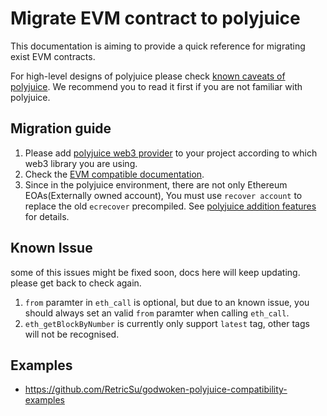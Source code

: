 # Migrate EVM contract to polyjuice

This documentation is aiming to provide a quick reference for migrating exist EVM contracts.

For high-level designs of polyjuice please check [known caveats of polyjuice](https://github.com/nervosnetwork/godwoken/blob/master/docs/known_caveats_of_polyjuice.md). We recommend you to read it first if you are not familiar with polyjuice.

## Migration guide

1. Please add [polyjuice web3 provider](https://github.com/RetricSu/polyjuice-providers-http) to your project according to which web3 library you are using.
2. Check the [EVM compatible documentation](https://github.com/nervosnetwork/godwoken-polyjuice/blob/main/docs/EVM-compatible.md).
3. Since in the polyjuice environment, there are not only Ethereum EOAs(Externally owned account), You must use `recover account` to replace the old `ecrecover` precompiled. See [polyjuice addition features](https://github.com/nervosnetwork/godwoken-polyjuice/blob/main/docs/Addition-Features.md) for details.

## Known Issue

some of this issues might be fixed soon, docs here will keep updating. please get back to check again.

1. `from` paramter in `eth_call` is optional, but due to an known issue, you should always set an valid `from` paramter when calling `eth_call`.
2. `eth_getBlockByNumber` is currently only support `latest` tag, other tags will not be recognised.


## Examples

* https://github.com/RetricSu/godwoken-polyjuice-compatibility-examples
